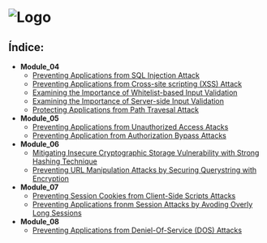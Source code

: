 # ![Logo](../images/neteclogo.png)

## Índice:

- **Module_04**<br>
    - [Preventing Applications from SQL Injection Attack](./MODULE_04/Lab_1.md)
    - [Preventing Applications from Cross-site scripting (XSS) Attack](./MODULE_04/Lab_2.md)
    - [Examining the Importance of Whitelist-based Input Validation](./MODULE_04/Lab_3.md)
    - [Examining the Importance of Server-side Input Validation](./MODULE_04/Lab_4.md)
    - [Protecting Applications from Path Travesal Attack](./MODULE_04/Lab_5.md)
- **Module_05**<br>
    - [Preventing Applications from Unauthorized Access Atacks](./MODULE_05/Lab_1.md)
    - [Preventing Application from Authorization Bypass Attacks](./MODULE_05/Lab_2.md)
- **Module_06**<br>
    - [Mitigating Insecure Cryptographic Storage Vulnerability with Strong Hashing Technique](./MODULE_06/Lab_1.md)
    - [Preventing URL Manipulation Attacks by Securing Querystring with Encryption](./MODULE_06/Lab_2.md)
- **Module_07**<br>
    - [Preventing Session Cookies from Client-Side Scripts Attacks](./MODULE_07/Lab_1.md)
    - [Preventing Applications fronm Session Attacks by Avoding Overly Long Sessions](./MODULE_07/Lab_2.md)
- **Module_08**<br>
    - [Preventing Applications from Deniel-Of-Service (DOS) Attacks](./MODULE_08/Lab_1.md)
